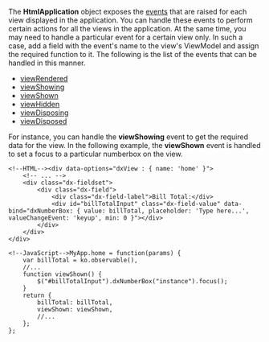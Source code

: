 The **HtmlApplication** object exposes the [events](/concepts/40%20SPA%20Framework/1%20Views%20and%20Layouts/8%20View%20Life%20Cycle.md '/Documentation/Guide/SPA_Framework/Views_and_Layouts/#View_Life_Cycle') that are raised for each view displayed in the application. You can handle these events to perform certain actions for all the views in the application. At the same time, you may need to handle a particular event for a certain view only. In such a case, add a field with the event's name to the view's ViewModel and assign the required function to it. The following is the list of the events that can be handled in this manner.


- [viewRendered](/api-reference/40%20SPA%20Framework/HtmlApplication/4%20Events/viewRendered.md '/Documentation/ApiReference/SPA_Framework/HtmlApplication/Events/#viewRendered')
- [viewShowing](/api-reference/40%20SPA%20Framework/HtmlApplication/4%20Events/viewShowing.md '/Documentation/ApiReference/SPA_Framework/HtmlApplication/Events/#viewShowing')
- [viewShown](/api-reference/40%20SPA%20Framework/HtmlApplication/4%20Events/viewShown.md '/Documentation/ApiReference/SPA_Framework/HtmlApplication/Events/#viewShown')
- [viewHidden](/api-reference/40%20SPA%20Framework/HtmlApplication/4%20Events/viewHidden.md '/Documentation/ApiReference/SPA_Framework/HtmlApplication/Events/#viewHidden')
- [viewDisposing](/api-reference/40%20SPA%20Framework/HtmlApplication/4%20Events/viewDisposing.md '/Documentation/ApiReference/SPA_Framework/HtmlApplication/Events/#viewDisposing')
- [viewDisposed](/api-reference/40%20SPA%20Framework/HtmlApplication/4%20Events/viewDisposed.md '/Documentation/ApiReference/SPA_Framework/HtmlApplication/Events/#viewDisposed')

For instance, you can handle the **viewShowing** event to get the required data for the view. In the following example, the **viewShown** event is handled to set a focus to a particular numberbox on the view.
 
	<!--HTML--><div data-options="dxView : { name: 'home' }">            
		<!-- ... -->
		<div class="dx-fieldset">            
			<div class="dx-field">
				<div class="dx-field-label">Bill Total:</div>                
				<div id="billTotalInput" class="dx-field-value" data-bind="dxNumberBox: { value: billTotal, placeholder: 'Type here...', valueChangeEvent: 'keyup', min: 0 }"></div>
			</div>
		</div>
	</div>
 
<!-- -->
 
	<!--JavaScript-->MyApp.home = function(params) {
		var billTotal = ko.observable(),
		//...
		function viewShown() {
			$("#billTotalInput").dxNumberBox("instance").focus();
		}
		return {
			billTotal: billTotal,
			viewShown: viewShown,
			//...
		};
	};